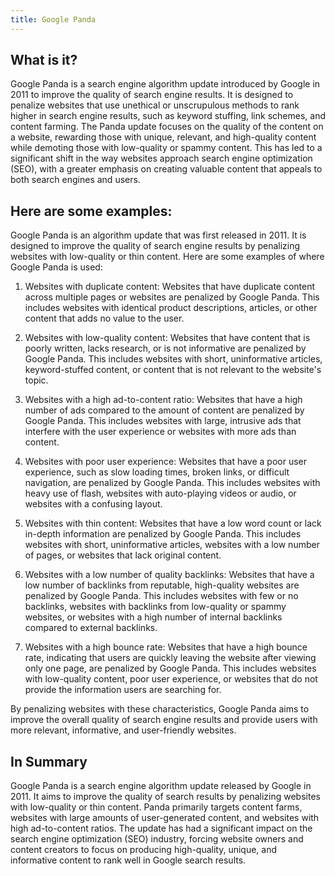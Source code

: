 ```yaml
---
title: Google Panda
---
```




## What is it?

Google Panda is a search engine algorithm update introduced by Google in 2011 to improve the quality of search engine results. It is designed to penalize websites that use unethical or unscrupulous methods to rank higher in search engine results, such as keyword stuffing, link schemes, and content farming. The Panda update focuses on the quality of the content on a website, rewarding those with unique, relevant, and high-quality content while demoting those with low-quality or spammy content. This has led to a significant shift in the way websites approach search engine optimization (SEO), with a greater emphasis on creating valuable content that appeals to both search engines and users.

## Here are some examples:

Google Panda is an algorithm update that was first released in 2011. It is designed to improve the quality of search engine results by penalizing websites with low-quality or thin content. Here are some examples of where Google Panda is used:

1. Websites with duplicate content: Websites that have duplicate content across multiple pages or websites are penalized by Google Panda. This includes websites with identical product descriptions, articles, or other content that adds no value to the user.

2. Websites with low-quality content: Websites that have content that is poorly written, lacks research, or is not informative are penalized by Google Panda. This includes websites with short, uninformative articles, keyword-stuffed content, or content that is not relevant to the website's topic.

3. Websites with a high ad-to-content ratio: Websites that have a high number of ads compared to the amount of content are penalized by Google Panda. This includes websites with large, intrusive ads that interfere with the user experience or websites with more ads than content.

4. Websites with poor user experience: Websites that have a poor user experience, such as slow loading times, broken links, or difficult navigation, are penalized by Google Panda. This includes websites with heavy use of flash, websites with auto-playing videos or audio, or websites with a confusing layout.

5. Websites with thin content: Websites that have a low word count or lack in-depth information are penalized by Google Panda. This includes websites with short, uninformative articles, websites with a low number of pages, or websites that lack original content.

6. Websites with a low number of quality backlinks: Websites that have a low number of backlinks from reputable, high-quality websites are penalized by Google Panda. This includes websites with few or no backlinks, websites with backlinks from low-quality or spammy websites, or websites with a high number of internal backlinks compared to external backlinks.

7. Websites with a high bounce rate: Websites that have a high bounce rate, indicating that users are quickly leaving the website after viewing only one page, are penalized by Google Panda. This includes websites with low-quality content, poor user experience, or websites that do not provide the information users are searching for.

By penalizing websites with these characteristics, Google Panda aims to improve the overall quality of search engine results and provide users with more relevant, informative, and user-friendly websites.

## In Summary

Google Panda is a search engine algorithm update released by Google in 2011. It aims to improve the quality of search results by penalizing websites with low-quality or thin content. Panda primarily targets content farms, websites with large amounts of user-generated content, and websites with high ad-to-content ratios. The update has had a significant impact on the search engine optimization (SEO) industry, forcing website owners and content creators to focus on producing high-quality, unique, and informative content to rank well in Google search results.